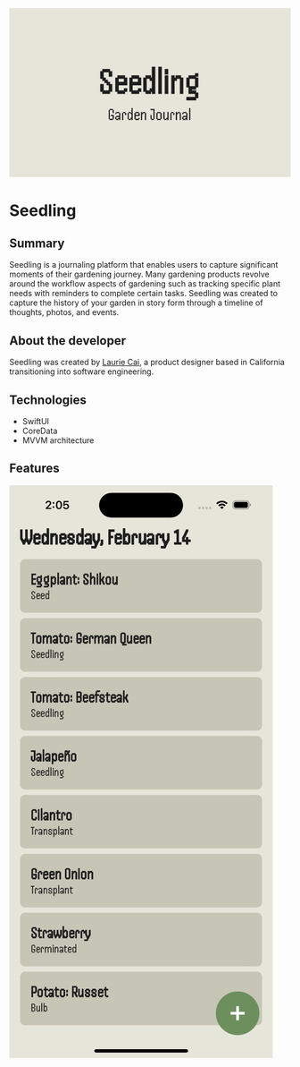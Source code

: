 <?xml version="1.0" encoding="UTF-8" standalone="no"?>
<document type="com.apple.InterfaceBuilder3.CocoaTouch.XIB" version="3.0" toolsVersion="13142" targetRuntime="iOS.CocoaTouch" propertyAccessControl="none" useAutolayout="YES" useTraitCollections="YES" useSafeAreas="YES" colorMatched="YES">
    <dependencies>
        <plugIn identifier="com.apple.InterfaceBuilder.IBCocoaTouchPlugin" version="12042"/>
    </dependencies>
    <objects>
        <placeholder placeholderIdentifier="IBFilesOwner" id="-1" userLabel="File's Owner"/>
        <placeholder placeholderIdentifier="IBFirstResponder" id="-2" customClass="UIResponder"/>
    </objects>
</document>

![Seedling Cover](images/seedling-cover.png)

# Seedling

## Summary
Seedling is a journaling platform that enables users to capture significant moments of their gardening journey. Many gardening products revolve around the workflow aspects of gardening such as tracking specific plant needs with reminders to complete certain tasks. Seedling was created to capture the history of your garden in story form through a timeline of thoughts, photos, and events.

## About the developer
Seedling was created by [Laurie Cai](https://www.linkedin.com/in/lauriecai), a product designer based in California transitioning into software engineering. 

## Technologies
* SwiftUI
* CoreData
* MVVM architecture

## Features
![Home View List of Plants](images/ui/home-view.png)
